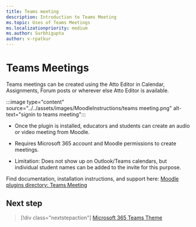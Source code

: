```yaml
---
title: Teams meeting
description: Introduction to Teams Meeting
ms.topic: Uses of Teams Meetings
ms.localizationpriority: medium
ms.author: Surbhigupta
author: v-rpatkur
---
```


# Teams Meetings

Teams meetings can be created using the Atto Editor in Calendar, Assignments, Forum posts or wherever else Atto Editor is available.

:::image type="content" source="../../assets/images/MoodleInstructions/teams meeting.png" alt-text="signin to teams meeting":::

* Once the plugin is installed, educators and students can create an audio or video meeting from Moodle. 

* Requires Microsoft 365 account and Moodle permissions to create meetings.

* Limitation: Does not show up on Outlook/Teams calendars, but individual student names can be added to the invite for this purpose.

Find documentation, installation instructions, and support here:
[Moodle plugins directory: Teams Meeting](https://moodle.org/plugins/atto_teamsmeeting)

## Next step

> [!div class="nextstepaction"]
> [Microsoft 365 Teams Theme](/teamblog)
